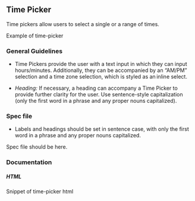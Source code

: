 ## Time Picker 

Time pickers allow users to select a single or a range of times. 

Example of time-picker

### General Guidelines

- Time Pickers provide the user with a text input in which they can input hours/minutes. Additionally, they can be accompanied by an “AM/PM” selection and a time zone selection, which is styled as an inline select. 

- _Heading:_ If necessary, a heading can accompany a Time Picker to provide further clarity for the user. Use sentence-style capitalization (only the first word in a phrase and any proper nouns capitalized). 

### Spec file

- Labels and headings should be set in sentence case, with only the first word in a phrase and any proper nouns capitalized. 

Spec file should be here.

### Documentation

##### HTML

Snippet of time-picker html
